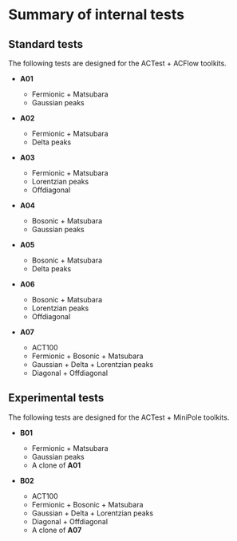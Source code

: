 # Summary of internal tests

## Standard tests

The following tests are designed for the ACTest + ACFlow toolkits.

* **A01**
    * Fermionic + Matsubara
    * Gaussian peaks

* **A02**
    * Fermionic + Matsubara
    * Delta peaks

* **A03**
    * Fermionic + Matsubara
    * Lorentzian peaks
    * Offdiagonal

* **A04**
    * Bosonic + Matsubara
    * Gaussian peaks

* **A05**
    * Bosonic + Matsubara
    * Delta peaks

* **A06**
    * Bosonic + Matsubara
    * Lorentzian peaks
    * Offdiagonal

* **A07**
    * ACT100
    * Fermionic + Bosonic + Matsubara
    * Gaussian + Delta + Lorentzian peaks
    * Diagonal + Offdiagonal

## Experimental tests

The following tests are designed for the ACTest + MiniPole toolkits.

* **B01**
    * Fermionic + Matsubara
    * Gaussian peaks
    * A clone of **A01**

* **B02**
    * ACT100
    * Fermionic + Bosonic + Matsubara
    * Gaussian + Delta + Lorentzian peaks
    * Diagonal + Offdiagonal
    * A clone of **A07**
